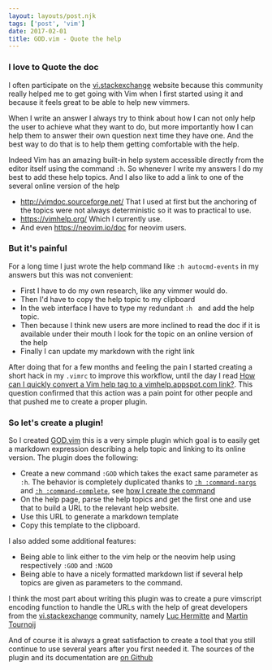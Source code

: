 ```yaml
---
layout: layouts/post.njk
tags: ['post', 'vim']
date: 2017-02-01
title: GOD.vim - Quote the help
---
```


### I love to Quote the doc

I often participate on the [vi.stackexchange](https://vi.stackexchange.com) website because this community really helped me to get going with Vim when I first started using it and because it feels great to be able to help new vimmers.

When I write an answer I always try to think about how I can not only help the user to achieve what they want to do, but more importantly how I can help them to answer their own question next time they have one. And the best way to do that is to help them getting comfortable with the help.

Indeed Vim has an amazing built-in help system accessible directly from the editor itself using the command `:h`. So whenever I write my answers I do my best to add these help topics. And I also like to add a link to one of the several online version of the help

 - http://vimdoc.sourceforge.net/ That I used at first but the anchoring of the topics were not always deterministic so it was to practical to use.
 - https://vimhelp.org/ Which I currently use.
 - And even https://neovim.io/doc for neovim users.

### But it's painful
For a long time I just wrote the help command like `:h autocmd-events` in my answers but this was not convenient:

 - First I have to do my own research, like any vimmer would do.
 - Then I'd have to copy the help topic to my clipboard
 - In the web interface I have to type my redundant `:h ` and add the help topic.
 - Then because I think new users are more inclined to read the doc if it is available under their mouth I look for the topic on an online version of the help
 - Finally I can update my markdown with the right link

After doing that for a few months and feeling the pain I started creating a short hack in my `.vimrc` to improve this workflow, until the day I read [How can I quickly convert a Vim help tag to a vimhelp.appspot.com link?](https://vi.stackexchange.com/q/4346/1841). This question confirmed that this action was a pain point for other people and that pushed me to create a proper plugin.

### So let's create a plugin!
So I created [GOD.vim](https://github.com/statox/GOD.vim) this is a very simple plugin which goal is to easily get a markdown expression describing a help topic and linking to its online version. The plugin does the following:

 - Create a new command `:GOD` which takes the exact same parameter as `:h`. The behavior is completely duplicated thanks to [`:h :command-nargs`](http://vimhelp.appspot.com/map.txt.html#%3Acommand-nargs) and [`:h :command-complete`](http://vimhelp.appspot.com/map.txt.html#%3Acommand-complete), see [how I create the command](https://github.com/statox/GOD.vim/blob/bed2a6fe9458284760d6fb5f08495e6579ce69dd/plugin/GOD.vim#L16)
 - On the help page, parse the help topics and get the first one and use that to build a URL to the relevant help website.
 - Use this URL to generate a markdown template
 - Copy this template to the clipboard.

I also added some additional features:
 - Being able to link either to the vim help or the neovim help using respectively `:GOD` and `:NGOD`
 - Being able to have a nicely formatted markdown list if several help topics are given as parameters to the command.

I think the most part about writing this plugin was to create a pure vimscript encoding function to handle the URLs with the help of great developers from the [vi.stackexchange](https://vi.stackexchange.com) community, namely [Luc Hermitte](https://github.com/LucHermitte) and [Martin Tournoij](https://www.arp242.net/)

And of course it is always a great satisfaction to create a tool that you still continue to use several years after you first needed it. The sources of the plugin and its documentation are [on Github](https://github.com/statox/GOD.vim)
